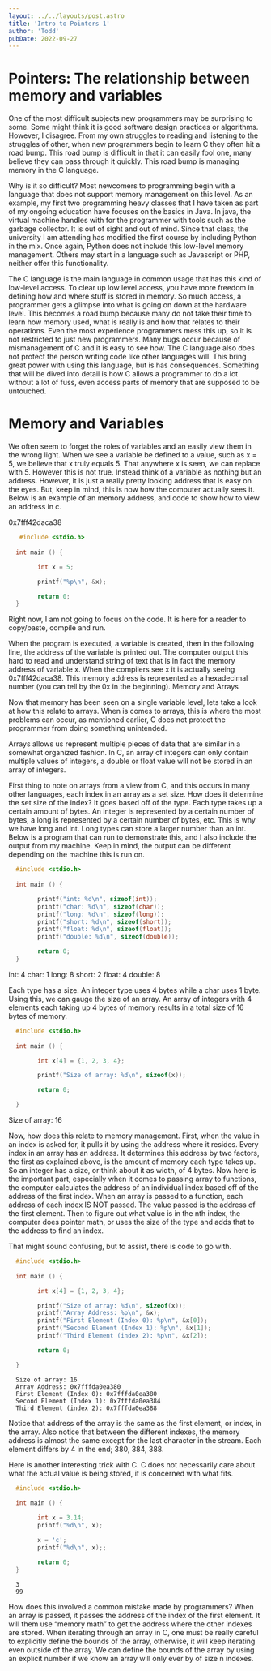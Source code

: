 ```yaml
---
layout: ../../layouts/post.astro
title: 'Intro to Pointers 1'
author: 'Todd'
pubDate: 2022-09-27
---
```


# Pointers: The relationship between memory and variables
One of the most difficult subjects new programmers may be surprising to some. Some might think it is good software design practices or algorithms. However, I disagree. From my own struggles to reading and listening to the struggles of other, when new programmers begin to learn C they often hit a road bump. This road bump is difficult in that it can easily fool one, many believe they can pass through it quickly. This road bump is managing memory in the C language.

Why is it so difficult? Most newcomers to programming begin with a language that does not support memory management on this level. As an example, my first two programming heavy classes that I have taken as part of my ongoing education have focuses on the basics in Java. In java, the virtual machine handles with for the programmer with tools such as the garbage collector. It is out of sight and out of mind. Since that class, the university I am attending has modified the first course by including Python in the mix. Once again, Python does not include this low-level memory management. Others may start in a language such as Javascript or PHP, neither offer this functionality.

The C language is the main language in common usage that has this kind of low-level access. To clear up low level access, you have more freedom in defining how and where stuff is stored in memory. So much access, a programmer gets a glimpse into what is going on down at the hardware level. This becomes a road bump because many do not take their time to learn how memory used, what is really is and how that relates to their operations. Even the most experience programmers mess this up, so it is not restricted to just new programmers. Many bugs occur because of mismanagement of C and it is easy to see how. The C language also does not protect the person writing code like other languages will. This bring great power with using this language, but is has consequences. Something that will be dived into detail is how C allows a programmer to do a lot without a lot of fuss, even access parts of memory that are supposed to be untouched.

# Memory and Variables
We often seem to forget the roles of variables and an easily view them in the wrong light. When we see a variable be defined to a value, such as x = 5, we believe that x truly equals 5. That anywhere x is seen, we can replace with 5. However this is not true. Instead think of a variable as nothing but an address. However, it is just a really pretty looking address that is easy on the eyes. But, keep in mind, this is now how the computer actually sees it. Below is an example of an memory address, and code to show how to view an address in c.


   0x7fff42daca38

```c
   #include <stdio.h>
  
  int main () {

        int x = 5;

        printf("%p\n", &x);

        return 0;
  }
```

Right now, I am not going to focus on the code. It is here for a reader to copy/paste, compile and run.

When the program is executed, a variable is created, then in the following line, the address of the variable is printed out. The computer output this hard to read and understand string of text that is in fact the memory address of variable x. When the compilers see x it is actually seeing 0x7fff42daca38. This memory address is represented as a hexadecimal number (you can tell by the 0x in the beginning). Memory and Arrays

Now that memory has been seen on a single variable level, lets take a look at how this relate to arrays. When is comes to arrays, this is where the most problems can occur, as mentioned earlier, C does not protect the programmer from doing something unintended.

Arrays allows us represent multiple pieces of data that are similar in a somewhat organized fashion. In C, an array of integers can only contain multiple values of integers, a double or float value will not be stored in an array of integers.

First thing to note on arrays from a view from C, and this occurs in many other languages, each index in an array as a set size. How does it determine the set size of the index? It goes based off of the type. Each type takes up a certain amount of bytes. An integer is represented by a certain number of bytes, a long is represented by a certain number of bytes, etc. This is why we have long and int. Long types can store a larger number than an int. Below is a program that can run to demonstrate this, and I also include the output from my machine. Keep in mind, the output can be different depending on the machine this is run on.

```c
  #include <stdio.h>
  
  int main () {

        printf("int: %d\n", sizeof(int));
        printf("char: %d\n", sizeof(char));
        printf("long: %d\n", sizeof(long));
        printf("short: %d\n", sizeof(short));
        printf("float: %d\n", sizeof(float));
        printf("double: %d\n", sizeof(double));

        return 0;
  }
```

  int: 4
  char: 1
  long: 8
  short: 2
  float: 4
  double: 8

Each type has a size. An integer type uses 4 bytes while a char uses 1 byte. Using this, we can gauge the size of an array. An array of integers with 4 elements each taking up 4 bytes of memory results in a total size of 16 bytes of memory.

```c
  #include <stdio.h>
  
  int main () {

        int x[4] = {1, 2, 3, 4};

        printf("Size of array: %d\n", sizeof(x));

        return 0;

  }

  ```

  Size of array: 16

Now, how does this relate to memory management. First, when the value in an index is asked for, it pulls it by using the address where it resides. Every index in an array has an address. It determines this address by two factors, the first as explained above, is the amount of memory each type takes up. So an integer has a size, or think about it as width, of 4 bytes. Now here is the important part, especially when it comes to passing array to functions, the computer calculates the address of an individual index based off of the address of the first index. When an array is passed to a function, each address of each index IS NOT passed. The value passed is the address of the first element. Then to figure out what value is in the nth index, the computer does pointer math, or uses the size of the type and adds that to the address to find an index.

That might sound confusing, but to assist, there is code to go with.

```c
  #include <stdio.h>
  
  int main () {

        int x[4] = {1, 2, 3, 4};

        printf("Size of array: %d\n", sizeof(x));
        printf("Array Address: %p\n", &x);
        printf("First Element (Index 0): %p\n", &x[0]);
        printf("Second Element (Index 1): %p\n", &x[1]);
        printf("Third Element (index 2): %p\n", &x[2]);

        return 0;

  }
  ```

```
  Size of array: 16
  Array Address: 0x7fffda0ea380
  First Element (Index 0): 0x7fffda0ea380
  Second Element (Index 1): 0x7fffda0ea384
  Third Element (index 2): 0x7fffda0ea388
```

Notice that address of the array is the same as the first element, or index, in the array. Also notice that between the different indexes, the memory address is almost the same except for the last character in the stream. Each element differs by 4 in the end; 380, 384, 388.

Here is another interesting trick with C. C does not necessarily care about what the actual value is being stored, it is concerned with what fits.

```c
  #include <stdio.h>
  
  int main () {

        int x = 3.14;
        printf("%d\n", x);

        x = 'c';
        printf("%d\n", x);;

        return 0;
  }
```

```
  3
  99
```

How does this involved a common mistake made by programmers? When an array is passed, it passes the address of the index of the first element. It will them use “memory math” to get the address where the other indexes are stored. When iterating through an array in C, one must be really careful to explicitly define the bounds of the array, otherwise, it will keep iterating even outside of the array. We can define the bounds of the array by using an explicit number if we know an array will only ever by of size n indexes.
